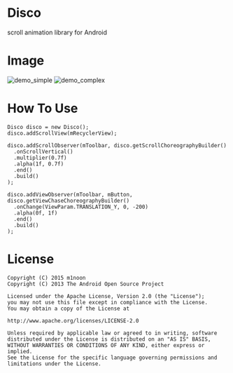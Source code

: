 # Disco
scroll animation library for Android

# Image
![demo_simple]
![demo_complex]

# How To Use
```
Disco disco = new Disco();
disco.addScrollView(mRecyclerView);

disco.addScrollObserver(mToolbar, disco.getScrollChoreographyBuilder()
  .onScrollVertical()
  .multiplier(0.7f)
  .alpha(1f, 0.7f)
  .end()
  .build()
);

disco.addViewObserver(mToolbar, mButton, disco.getViewChaseChoreographyBuilder()
  .onChange(ViewParam.TRANSLATION_Y, 0, -200)
  .alpha(0f, 1f)
  .end()
  .build()
);

```

# License
```
Copyright (C) 2015 m1noon
Copyright (C) 2013 The Android Open Source Project

Licensed under the Apache License, Version 2.0 (the "License");
you may not use this file except in compliance with the License.
You may obtain a copy of the License at

http://www.apache.org/licenses/LICENSE-2.0

Unless required by applicable law or agreed to in writing, software
distributed under the License is distributed on an "AS IS" BASIS,
WITHOUT WARRANTIES OR CONDITIONS OF ANY KIND, either express or implied.
See the License for the specific language governing permissions and
limitations under the License.
```

[demo_simple]:https://github.com/m1noon/Disco/blob/master/art/demo_simple.gif
[demo_complex]:https://github.com/m1noon/Disco/blob/master/art/demo_complex.gif
